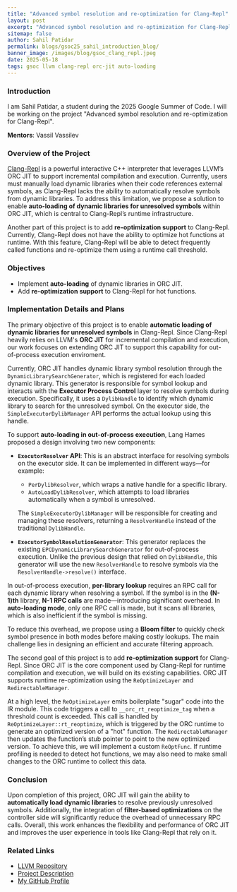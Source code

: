```yaml
---
title: "Advanced symbol resolution and re-optimization for Clang-Repl"
layout: post
excerpt: "Advanced symbol resolution and re-optimization for Clang-Repl is a Google Summer of Code 2025 project. It aims to improve Clang-Repl and ORC JIT by adding support for automatically loading dynamic libraries when symbols are missing. This removes the need for users to load libraries manually and makes things work more smoothly."
sitemap: false
author: Sahil Patidar
permalink: blogs/gsoc25_sahil_introduction_blog/
banner_image: /images/blog/gsoc_clang_repl.jpeg
date: 2025-05-18
tags: gsoc llvm clang-repl orc-jit auto-loading
---
```


### Introduction

I am Sahil Patidar, a student during the 2025 Google Summer of Code. I will be
working on the project "Advanced symbol resolution and re-optimization for Clang-Repl".

**Mentors**: Vassil Vassilev

### Overview of the Project

[Clang-Repl](https://clang.llvm.org/docs/ClangRepl.html) is a powerful interactive C++ interpreter that leverages LLVM’s ORC JIT to support incremental compilation and execution. Currently, users must manually load dynamic libraries when their code references external symbols, as Clang-Repl lacks the ability to automatically resolve symbols from dynamic libraries.
To address this limitation, we propose a solution to enable **auto-loading of dynamic libraries for unresolved symbols** within ORC JIT, which is central to Clang-Repl’s runtime infrastructure.

Another part of this project is to add **re-optimization support** to Clang-Repl. Currently, Clang-Repl does not have the ability to optimize hot functions at runtime. With this feature, Clang-Repl will be able to detect frequently called functions and re-optimize them using a runtime call threshold.

### Objectives

* Implement **auto-loading** of dynamic libraries in ORC JIT.
* Add **re-optimization support** to Clang-Repl for hot functions.


### Implementation Details and Plans

The primary objective of this project is to enable **automatic loading of dynamic libraries for unresolved symbols** in Clang-Repl. Since Clang-Repl heavily relies on LLVM's **ORC JIT** for incremental compilation and execution, our work focuses on extending ORC JIT to support this capability for out-of-process execution enviroment.

Currently, ORC JIT handles dynamic library symbol resolution through the `DynamicLibrarySearchGenerator`, which is registered for each loaded dynamic library. This generator is responsible for symbol lookup and interacts with the **Executor Process Control** layer to resolve symbols during execution. Specifically, it uses a `DylibHandle` to identify which dynamic library to search for the unresolved symbol. On the executor side, the `SimpleExecutorDylibManager` API performs the actual lookup using this handle.

To support **auto-loading in out-of-process execution**, Lang Hames proposed a design involving two new components:

* **`ExecutorResolver` API**: This is an abstract interface for resolving symbols on the executor side. It can be implemented in different ways—for example:

  * `PerDylibResolver`, which wraps a native handle for a specific library.
  * `AutoLoadDylibResolver`, which attempts to load libraries automatically when a symbol is unresolved.

  The `SimpleExecutorDylibManager` will be responsible for creating and managing these resolvers, returning a `ResolverHandle` instead of the traditional `DylibHandle`.

* **`ExecutorSymbolResolutionGenerator`**: This generator replaces the existing `EPCDynamicLibrarySearchGenerator` for out-of-process execution. Unlike the previous design that relied on `DylibHandle`, this generator will use the new `ResolverHandle` to resolve symbols via the `ResolverHandle->resolve()` interface.

In out-of-process execution, **per-library lookup** requires an RPC call for each dynamic library when resolving a symbol. If the symbol is in the **(N-1)th** library, **N-1 RPC calls** are made—introducing significant overhead.
In **auto-loading mode**, only one RPC call is made, but it scans all libraries, which is also inefficient if the symbol is missing.

To reduce this overhead, we propose using a **Bloom filter** to quickly check symbol presence in both modes before making costly lookups. The main challenge lies in designing an efficient and accurate filtering approach.

The second goal of this project is to add **re-optimization support** for Clang-Repl. Since ORC JIT is the core component used by Clang-Repl for runtime compilation and execution, we will build on its existing capabilities. ORC JIT supports runtime re-optimization using the `ReOptimizeLayer` and `RedirectableManager`.

At a high level, the `ReOptimizeLayer` emits boilerplate "sugar" code into the IR module. This code triggers a call to `__orc_rt_reoptimize_tag` when a threshold count is exceeded. This call is handled by `ReOptimizeLayer::rt_reoptimize`, which is triggered by the ORC runtime to generate an optimized version of a "hot" function. The `RedirectableManager` then updates the function’s stub pointer to point to the new optimized version. To achieve this, we will implement a custom `ReOptFunc`. If runtime profiling is needed to detect hot functions, we may also need to make small changes to the ORC runtime to collect this data.

### Conclusion

Upon completion of this project, ORC JIT will gain the ability to **automatically load dynamic libraries** to resolve previously unresolved symbols. Additionally, the integration of **filter-based optimizations** on the controller side will significantly reduce the overhead of unnecessary RPC calls.
Overall, this work enhances the flexibility and performance of ORC JIT and improves the user experience in tools like Clang-Repl that rely on it.


### Related Links

- [LLVM Repository](https://github.com/llvm/llvm-project)
- [Project Description](https://discourse.llvm.org/t/gsoc2025-advanced-symbol-resolution-and-reoptimization-for-clang-repl/84624/3)
- [My GitHub Profile](https://github.com/SahilPatidar)
